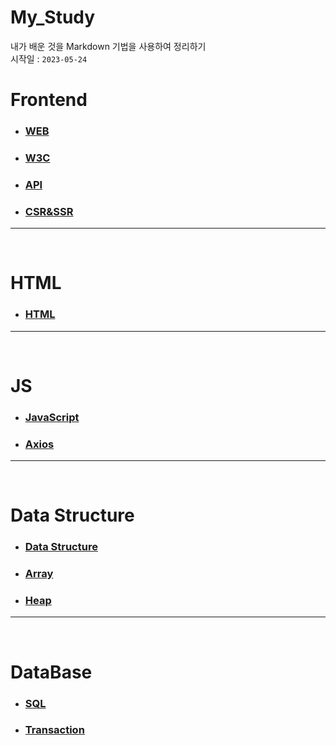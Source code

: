 # My_Study

내가 배운 것을 Markdown 기법을 사용하여 정리하기<br>
시작일 : `2023-05-24`

# Frontend

- ### [WEB](https://github.com/rudgns1104/My_Study/blob/main/Front/WEB.md)

- ### [W3C](https://github.com/rudgns1104/My_Study/blob/main/Front/W3C.md)

- ### [API](https://github.com/rudgns1104/My_Study/blob/main/Front/API.md)

- ### [CSR&SSR](https://github.com/rudgns1104/My_Study/blob/main/Front/CSR_SSR.md)

---

<br>

# HTML

- ### [HTML](https://github.com/rudgns1104/My_Study/blob/main/HTML/HTML.md)

---

<br>

# JS

- ### [JavaScript](https://github.com/rudgns1104/My_Study/blob/main/JS/JavaScript.md)

- ### [Axios](https://github.com/rudgns1104/My_Study/blob/main/JS/Axios.md)

---

<br>

# Data Structure

- ### [Data Structure](https://github.com/rudgns1104/My_Study/blob/main/Data%20Structure/Data%20Structure.md)

- ### [Array](https://github.com/rudgns1104/My_Study/blob/main/Data%20Structure/Arrays.md)

- ### [Heap](https://github.com/rudgns1104/My_Study/blob/main/Data%20Structure/Heap.md)

---

<br>

# DataBase

- ### [SQL](https://github.com/rudgns1104/My_Study/blob/main/DataBase/SQL.md)

- ### [Transaction](https://github.com/rudgns1104/My_Study/blob/main/DataBase/Transaction.md)
